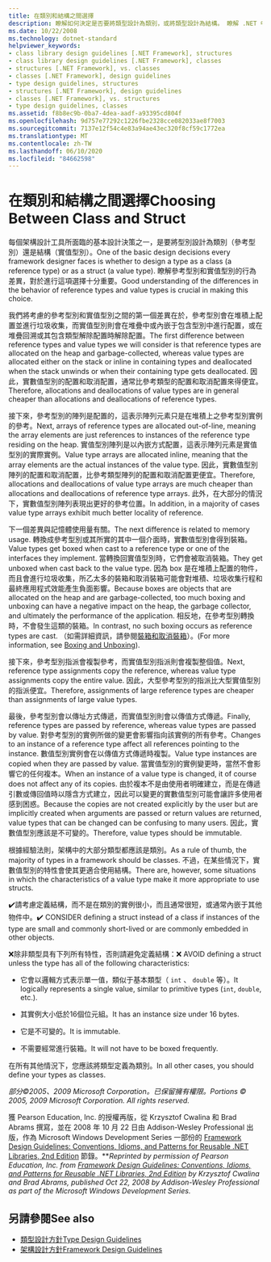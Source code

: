 ```yaml
---
title: 在類別和結構之間選擇
description: 瞭解如何決定是否要將類型設計為類別，或將類型設計為結構。 瞭解 .NET 中的參考型別和實數值型別有何不同。
ms.date: 10/22/2008
ms.technology: dotnet-standard
helpviewer_keywords:
- class library design guidelines [.NET Framework], structures
- class library design guidelines [.NET Framework], classes
- structures [.NET Framework], vs. classes
- classes [.NET Framework], design guidelines
- type design guidelines, structures
- structures [.NET Framework], design guidelines
- classes [.NET Framework], vs. structures
- type design guidelines, classes
ms.assetid: f8b8ec9b-0ba7-4dea-aadf-a93395cd804f
ms.openlocfilehash: 9d757e77292c1226fbe2328cce082033ae8f7003
ms.sourcegitcommit: 7137e12f54c4e83a94ae43ec320f8cf59c1772ea
ms.translationtype: MT
ms.contentlocale: zh-TW
ms.lasthandoff: 06/10/2020
ms.locfileid: "84662598"
---
```

# <a name="choosing-between-class-and-struct"></a><span data-ttu-id="d76e0-104">在類別和結構之間選擇</span><span class="sxs-lookup"><span data-stu-id="d76e0-104">Choosing Between Class and Struct</span></span>
<span data-ttu-id="d76e0-105">每個架構設計工具所面臨的基本設計決策之一，是要將型別設計為類別（參考型別）還是結構（實值型別）。</span><span class="sxs-lookup"><span data-stu-id="d76e0-105">One of the basic design decisions every framework designer faces is whether to design a type as a class (a reference type) or as a struct (a value type).</span></span> <span data-ttu-id="d76e0-106">瞭解參考型別和實值型別的行為差異，對於進行這項選擇十分重要。</span><span class="sxs-lookup"><span data-stu-id="d76e0-106">Good understanding of the differences in the behavior of reference types and value types is crucial in making this choice.</span></span>

 <span data-ttu-id="d76e0-107">我們將考慮的參考型別和實值型別之間的第一個差異在於，參考型別會在堆積上配置並進行垃圾收集，而實值型別則會在堆疊中或內嵌于包含型別中進行配置，或在堆疊回溯或其包含類型解除配置時解除配置。</span><span class="sxs-lookup"><span data-stu-id="d76e0-107">The first difference between reference types and value types we will consider is that reference types are allocated on the heap and garbage-collected, whereas value types are allocated either on the stack or inline in containing types and deallocated when the stack unwinds or when their containing type gets deallocated.</span></span> <span data-ttu-id="d76e0-108">因此，實數值型別的配置和取消配置，通常比參考類型的配置和取消配置來得便宜。</span><span class="sxs-lookup"><span data-stu-id="d76e0-108">Therefore, allocations and deallocations of value types are in general cheaper than allocations and deallocations of reference types.</span></span>

 <span data-ttu-id="d76e0-109">接下來，參考型別的陣列是配置的，這表示陣列元素只是在堆積上之參考型別實例的參考。</span><span class="sxs-lookup"><span data-stu-id="d76e0-109">Next, arrays of reference types are allocated out-of-line, meaning the array elements are just references to instances of the reference type residing on the heap.</span></span> <span data-ttu-id="d76e0-110">實值型別陣列是以內嵌方式配置，這表示陣列元素是實值型別的實際實例。</span><span class="sxs-lookup"><span data-stu-id="d76e0-110">Value type arrays are allocated inline, meaning that the array elements are the actual instances of the value type.</span></span> <span data-ttu-id="d76e0-111">因此，實數值型別陣列的配置和取消配置，比參考類型陣列的配置和取消配置更便宜。</span><span class="sxs-lookup"><span data-stu-id="d76e0-111">Therefore, allocations and deallocations of value type arrays are much cheaper than allocations and deallocations of reference type arrays.</span></span> <span data-ttu-id="d76e0-112">此外，在大部分的情況下，實數值型別陣列表現出更好的參考位置。</span><span class="sxs-lookup"><span data-stu-id="d76e0-112">In addition, in a majority of cases value type arrays exhibit much better locality of reference.</span></span>

 <span data-ttu-id="d76e0-113">下一個差異與記憶體使用量有關。</span><span class="sxs-lookup"><span data-stu-id="d76e0-113">The next difference is related to memory usage.</span></span> <span data-ttu-id="d76e0-114">轉換成參考型別或其所實的其中一個介面時，實數值型別會得到裝箱。</span><span class="sxs-lookup"><span data-stu-id="d76e0-114">Value types get boxed when cast to a reference type or one of the interfaces they implement.</span></span> <span data-ttu-id="d76e0-115">當轉換回實值型別時，它們會被取消裝箱。</span><span class="sxs-lookup"><span data-stu-id="d76e0-115">They get unboxed when cast back to the value type.</span></span> <span data-ttu-id="d76e0-116">因為 box 是在堆積上配置的物件，而且會進行垃圾收集，所乙太多的裝箱和取消裝箱可能會對堆積、垃圾收集行程和最終應用程式效能產生負面影響。</span><span class="sxs-lookup"><span data-stu-id="d76e0-116">Because boxes are objects that are allocated on the heap and are garbage-collected, too much boxing and unboxing can have a negative impact on the heap, the garbage collector, and ultimately the performance of the application.</span></span>  <span data-ttu-id="d76e0-117">相反地，在參考型別轉換時，不會發生這類的裝箱。</span><span class="sxs-lookup"><span data-stu-id="d76e0-117">In contrast, no such boxing occurs as reference types are cast.</span></span> <span data-ttu-id="d76e0-118">（如需詳細資訊，請參閱[裝箱和取消裝箱](../../csharp/programming-guide/types/boxing-and-unboxing.md)）。</span><span class="sxs-lookup"><span data-stu-id="d76e0-118">(For more information, see [Boxing and Unboxing](../../csharp/programming-guide/types/boxing-and-unboxing.md)).</span></span>

 <span data-ttu-id="d76e0-119">接下來，參考型別指派會複製參考，而實值型別指派則會複製整個值。</span><span class="sxs-lookup"><span data-stu-id="d76e0-119">Next, reference type assignments copy the reference, whereas value type assignments copy the entire value.</span></span> <span data-ttu-id="d76e0-120">因此，大型參考型別的指派比大型實值型別的指派便宜。</span><span class="sxs-lookup"><span data-stu-id="d76e0-120">Therefore, assignments of large reference types are cheaper than assignments of large value types.</span></span>

 <span data-ttu-id="d76e0-121">最後，參考型別會以傳址方式傳遞，而實值型別則會以傳值方式傳遞。</span><span class="sxs-lookup"><span data-stu-id="d76e0-121">Finally, reference types are passed by reference, whereas value types are passed by value.</span></span> <span data-ttu-id="d76e0-122">對參考型別的實例所做的變更會影響指向該實例的所有參考。</span><span class="sxs-lookup"><span data-stu-id="d76e0-122">Changes to an instance of a reference type affect all references pointing to the instance.</span></span> <span data-ttu-id="d76e0-123">數值型別實例會在以傳值方式傳遞時複製。</span><span class="sxs-lookup"><span data-stu-id="d76e0-123">Value type instances are copied when they are passed by value.</span></span> <span data-ttu-id="d76e0-124">當實值型別的實例變更時，當然不會影響它的任何複本。</span><span class="sxs-lookup"><span data-stu-id="d76e0-124">When an instance of a value type is changed, it of course does not affect any of its copies.</span></span> <span data-ttu-id="d76e0-125">由於複本不是由使用者明確建立，而是在傳遞引數或傳回值時以隱含方式建立，因此可以變更的實數值型別可能會讓許多使用者感到困惑。</span><span class="sxs-lookup"><span data-stu-id="d76e0-125">Because the copies are not created explicitly by the user but are implicitly created when arguments are passed or return values are returned, value types that can be changed can be confusing to many users.</span></span> <span data-ttu-id="d76e0-126">因此，實數值型別應該是不可變的。</span><span class="sxs-lookup"><span data-stu-id="d76e0-126">Therefore, value types should be immutable.</span></span>

 <span data-ttu-id="d76e0-127">根據經驗法則，架構中的大部分類型都應該是類別。</span><span class="sxs-lookup"><span data-stu-id="d76e0-127">As a rule of thumb, the majority of types in a framework should be classes.</span></span> <span data-ttu-id="d76e0-128">不過，在某些情況下，實數值型別的特性會使其更適合使用結構。</span><span class="sxs-lookup"><span data-stu-id="d76e0-128">There are, however, some situations in which the characteristics of a value type make it more appropriate to use structs.</span></span>

 <span data-ttu-id="d76e0-129">✔️請考慮定義結構，而不是在類別的實例很小，而且通常很短，或通常內嵌于其他物件中。</span><span class="sxs-lookup"><span data-stu-id="d76e0-129">✔️ CONSIDER defining a struct instead of a class if instances of the type are small and commonly short-lived or are commonly embedded in other objects.</span></span>

 <span data-ttu-id="d76e0-130">❌除非類型具有下列所有特性，否則請避免定義結構：</span><span class="sxs-lookup"><span data-stu-id="d76e0-130">❌ AVOID defining a struct unless the type has all of the following characteristics:</span></span>

- <span data-ttu-id="d76e0-131">它會以邏輯方式表示單一值，類似于基本類型（ `int` 、 `double` 等）。</span><span class="sxs-lookup"><span data-stu-id="d76e0-131">It logically represents a single value, similar to primitive types (`int`, `double`, etc.).</span></span>

- <span data-ttu-id="d76e0-132">其實例大小低於16個位元組。</span><span class="sxs-lookup"><span data-stu-id="d76e0-132">It has an instance size under 16 bytes.</span></span>

- <span data-ttu-id="d76e0-133">它是不可變的。</span><span class="sxs-lookup"><span data-stu-id="d76e0-133">It is immutable.</span></span>

- <span data-ttu-id="d76e0-134">不需要經常進行裝箱。</span><span class="sxs-lookup"><span data-stu-id="d76e0-134">It will not have to be boxed frequently.</span></span>

 <span data-ttu-id="d76e0-135">在所有其他情況下，您應該將類型定義為類別。</span><span class="sxs-lookup"><span data-stu-id="d76e0-135">In all other cases, you should define your types as classes.</span></span>

 <span data-ttu-id="d76e0-136">*部分©2005、2009 Microsoft Corporation。已保留擁有權限。*</span><span class="sxs-lookup"><span data-stu-id="d76e0-136">*Portions © 2005, 2009 Microsoft Corporation. All rights reserved.*</span></span>

 <span data-ttu-id="d76e0-137">獲 Pearson Education, Inc. 的授權再版，從 Krzysztof Cwalina 和 Brad Abrams 撰寫，並在 2008 年 10 月 22 日由 Addison-Wesley Professional 出版，作為 Microsoft Windows Development Series 一部份的 [Framework Design Guidelines: Conventions, Idioms, and Patterns for Reusable .NET Libraries, 2nd Edition](https://www.informit.com/store/framework-design-guidelines-conventions-idioms-and-9780321545619) 節錄。\*\*</span><span class="sxs-lookup"><span data-stu-id="d76e0-137">*Reprinted by permission of Pearson Education, Inc. from [Framework Design Guidelines: Conventions, Idioms, and Patterns for Reusable .NET Libraries, 2nd Edition](https://www.informit.com/store/framework-design-guidelines-conventions-idioms-and-9780321545619) by Krzysztof Cwalina and Brad Abrams, published Oct 22, 2008 by Addison-Wesley Professional as part of the Microsoft Windows Development Series.*</span></span>

## <a name="see-also"></a><span data-ttu-id="d76e0-138">另請參閱</span><span class="sxs-lookup"><span data-stu-id="d76e0-138">See also</span></span>

- [<span data-ttu-id="d76e0-139">類型設計方針</span><span class="sxs-lookup"><span data-stu-id="d76e0-139">Type Design Guidelines</span></span>](type.md)
- [<span data-ttu-id="d76e0-140">架構設計方針</span><span class="sxs-lookup"><span data-stu-id="d76e0-140">Framework Design Guidelines</span></span>](index.md)
